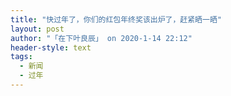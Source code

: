 ```yaml
---
title: "快过年了，你们的红包年终奖该出炉了，赶紧晒一晒"
layout: post
author: "「在下叶良辰」 on 2020-1-14 22:12"
header-style: text
tags:
  - 新闻
  - 过年
---
```


<head></head>
<body>
 <br>
</body>


